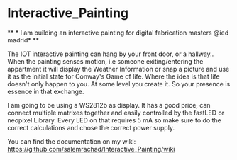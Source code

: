 
# Interactive_Painting

** * I am building an interactive painting for digital fabrication masters @ied madrid* **

The IOT interactive painting can hang by your front door, or a hallway..
When the painting senses motion, i.e someone exiting/entering the appartment it
will display the Weather Information or snap a picture and use it as the initial
state for Conway's Game of life. Where the idea is that life doesn't only happen to you.
At some level you create it. So your presence is essence in that exchange.

I am going to be using a WS2812b as display. It has a good price, can connect multiple
matrixes together and easily controlled by the fastLED or neopixel Library. Every LED on
that requires 5 mA so make sure to do the correct calculations and chose the correct power
supply.

You can find the documentation on my wiki:
https://github.com/salemrachad/Interactive_Painting/wiki
